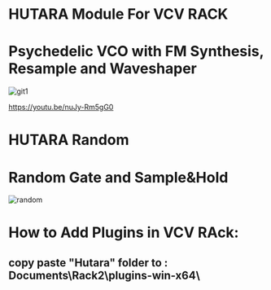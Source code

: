 <h1>HUTARA Module For VCV RACK</h1> 
<h1>Psychedelic VCO with FM Synthesis, Resample and Waveshaper </h1>



![git1](https://github.com/hutara/Hutara-VCV-Rack-Fm-Synth/assets/39126232/d5fdcf80-8240-4945-879e-10703f7ae752)


https://youtu.be/nuJy-Rm5gG0 



<h1>HUTARA Random</h1> <h1>Random Gate and Sample&Hold </h1>

![random](https://github.com/hutara/Hutara-VCV-Rack-Fm-Synth/assets/39126232/aec271f2-d479-4b3d-84d6-4f9a87474bf3)





<h1>How to Add Plugins in VCV RAck:</h1> 
 
<h2>copy paste "Hutara"  folder  to    :  Documents\Rack2\plugins-win-x64\</h2>
